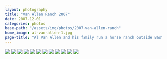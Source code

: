 ```yaml
---
layout: photography
title: "Van Allen Ranch 2007"
date: 2007-12-01
categories: photos
base-path: "/assets/img/photos/2007-van-allen-ranch"
home_image: al-van-allen-1.jpg
page-title: "Al Van Allen and his family run a horse ranch outside Bastrop."
---
```


<img src="{{ site.baseurl }}/{{ page.base-path }}/al-horse.jpg" />
<img src="{{ site.baseurl }}/{{ page.base-path }}/al-on-horse.jpg" />
<img src="{{ site.baseurl }}/{{ page.base-path }}/al-van-allen-1.jpg" />
<img src="{{ site.baseurl }}/{{ page.base-path }}/boots.jpg" />
<img src="{{ site.baseurl }}/{{ page.base-path }}/field.jpg" />
<img src="{{ site.baseurl }}/{{ page.base-path }}/gate.jpg" />
<img src="{{ site.baseurl }}/{{ page.base-path }}/running-horses-1.jpg" />
<img src="{{ site.baseurl }}/{{ page.base-path }}/running-horses-2.jpg" />
<img src="{{ site.baseurl }}/{{ page.base-path }}/running-horses-3.jpg" />
<img src="{{ site.baseurl }}/{{ page.base-path }}/storage.jpg" />
<img src="{{ site.baseurl }}/{{ page.base-path }}/truck.jpg" />
<img src="{{ site.baseurl }}/{{ page.base-path }}/walking.jpg" />
